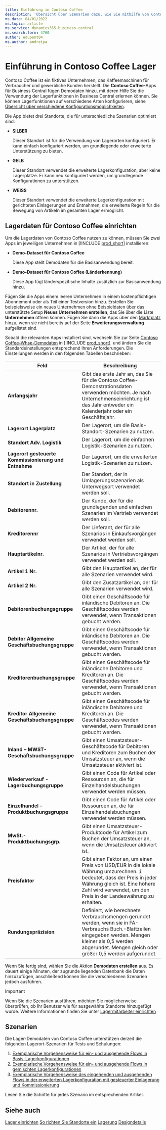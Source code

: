 ```yaml
---
title: Einführung in Contoso Coffee
description: 'Übersicht über Szenarien dazu, wie Sie mithilfe von Contoso Coffee-Demodaten die Verwendung von Lagerfunktionen in Business Central erlernen können.'
ms.date: 04/01/2022
ms.topic: article
ms.service: dynamics365-business-central
ms.search.form: 4760
author: edupont04
ms.author: andreipa
---
```


# <a name="introduction-to-contoso-coffee-warehousing" />Einführung in Contoso Coffee Lager

Contoso Coffee ist ein fiktives Unternehmen, das Kaffeemaschinen für Verbraucher und gewerbliche Kunden herstellt. Die **Contoso Coffee**-Apps für Business Central fügen Demodaten hinzu, mit deren Hilfe Sie die Verwendung der Lagerfunktionen in Business Central erlernen können. Sie können Lagerfunktionen auf verschiedene Arten konfigurieren, siehe [Übersicht über verschiedene Konfigurationsmöglichkeiten](../../design-details-warehouse-management.md#overview-of-different-configuration-options).

Die App bietet drei Standorte, die für unterschiedliche Szenarien optimiert sind:

- **SILBER**  

  Dieser Standort ist für die Verwendung von Lagerorten konfiguriert. Er kann einfach konfiguriert werden, um grundlegende oder erweiterte Unterstützung zu bieten. 

- **GELB**  

  Dieser Standort verwendet die erweiterte Lagerkonfiguration, aber keine Lagerplätze. Er kann neu konfiguriert werden, um grundlegende Konfigurationen zu unterstützen.

- **WEISS**  

  Dieser Standort verwendet die erweiterte Lagerkonfiguration mit gerichteten Einlagerungen und Entnahmen, die erweiterte Regeln für die Bewegung von Artikeln im gesamten Lager ermöglicht.

## <a name="set-up-contoso-coffee-warehousing-data" />Lagerdaten für Contoso Coffee einrichten

Um die Lagerdaten von Contoso Coffee nutzen zu können, müssen Sie zwei Apps im jeweiligen Unternehmen in [!INCLUDE [prod_short](../../includes/prod_short.md)] installieren:  

- **Demo-Dataset für Contoso Coffee**  

    Diese App stellt Demodaten für die Basisanwendung bereit.  
- **Demo-Dataset für Contoso Coffee (Länderkennung)**  

    Diese App fügt länderspezifische Inhalte zusätzlich zur Basisanwendung hinzu.

Fügen Sie die Apps einem leeren Unternehmen in einem kostenpflichtigen Abonnement oder als Teil einer Testversion hinzu. Erstellen Sie beispielsweise ein neues Unternehmen ohne Beispieldaten über das unterstützte Setup **Neues Unternehmen erstellen**, das Sie über die Liste **Unternehmen** öffnen können. Fügen Sie dann die Apps über den [Marktplatz](../../ui-extensions-install-uninstall.md#install) hinzu, wenn sie nicht bereits auf der Seite **Erweiterungsverwaltung** aufgelistet sind.  

Sobald die relevanten Apps installiert sind, wechseln Sie zur Seite [Contoso Coffee-Whse-Demodaten](https://businesscentral.dynamics.com/?page=4761) in [!INCLUDE [prod_short](../../includes/prod_short.md)], und ändern Sie die Standardeinstellungen entsprechend Ihren Anforderungen. Die Einstellungen werden in den folgenden Tabellen beschrieben:  

|Feld  |Beschreibung  |
|---------|---------|
|**Anfangsjahr** |Gibt das erste Jahr an, das Sie für die Contoso Coffee-Demonstrationsdaten verwenden möchten. Je nach Unternehmenseinrichtung ist das Jahr entweder ein Kalenderjahr oder ein Geschäftsjahr.|
|**Lagerort Lagerplatz**  |Der Lagerort, um die Basis-Standort-Szenarien zu nutzen.|
|**Standort Adv. Logistik**  |Der Lagerort, um die einfachen Logistik-Szenarien zu nutzen.|
|**Lagerort gesteuerte Kommissionierung und Entnahme**  |Der Lagerort, um die erweiterten Logistik-Szenarien zu nutzen.|
|**Standort in Zustellung**  |Der Standort, der in Umlagerungsszenarien als Unterwegsort verwendet werden soll.|
|**Debitorennr.**  |Der Kunde, der für die grundlegenden und einfachen Szenarien im Vertrieb verwendet werden soll.|
|**Kreditorennr**  |Der Lieferant, der für alle Szenarios in Einkaufsvorgängen verwendet werden soll.|
|**Hauptartikelnr.**  |Der Artikel, der für alle Szenarios in Vertriebsvorgängen verwendet werden soll.|
|**Artikel 1 Nr.**  |Gibt den Hauptartikel an, der für alle Szenarien verwendet wird.|
|**Artikel 2 Nr.**  |Gibt den Zusatzartikel an, der für alle Szenarien verwendet wird.|
|**Debitorenbuchungsgruppe**|Gibt einen Geschäftscode für inländische Debitoren an. Die Geschäftscodes werden verwendet, wenn Transaktionen gebucht werden. |
|**Debitor Allgemeine Geschäftsbuchungsgruppe**|Gibt einen Geschäftscode für inländische Debitoren an. Die Geschäftscodes werden verwendet, wenn Transaktionen gebucht werden. |
|**Kreditorenbuchungsgruppe**|Gibt einen Geschäftscode für inländische Debitoren und Kreditoren an. Die Geschäftscodes werden verwendet, wenn Transaktionen gebucht werden. |
|**Kreditor Allgemeine Geschäftsbuchungsgruppe**|Gibt einen Geschäftscode für inländische Debitoren und Kreditoren an. Die Geschäftscodes werden verwendet, wenn Transaktionen gebucht werden. |
|**Inland – MWST-Geschäftsbuchungsgruppe**|Gibt einen Umsatzsteuer-Geschäftscode für Debitoren und Kreditoren zum Buchen der Umsatzsteuer an, wenn die Umsatzsteuer aktiviert ist.|
|**Wiederverkauf - Lagerbuchungsgruppe**    |Gibt einen Code für Artikel oder Ressourcen an, die für Einzelhandelsbuchungen verwendet werden müssen.|
|**Einzelhandel – Produktbuchungsgruppe**    |Gibt einen Code für Artikel oder Ressourcen an, die für Einzelhandelsbuchungen verwendet werden müssen.|
|**MwSt.-Produktbuchungsgrp.**    |Gibt einen Umsatzsteuer-Produktcode für Artikel zum Buchen der Umsatzsteuer an, wenn die Umsatzsteuer aktiviert ist.|
|**Preisfaktor**     |Gibt einen Faktor an, um einen Preis von USD/EUR in die lokale Währung umzurechnen. *1* bedeutet, dass der Preis in jeder Währung gleich ist. Eine höhere Zahl wird verwendet, um den Preis in der Landeswährung zu erhalten. |
|**Rundungspräzision**  |Definiert, wie berechnete Verbrauchsmengen gerundet werden, wenn sie in FA-Verbrauchs Buch.-Blattzeilen eingegeben werden. Mengen kleiner als 0,5 werden abgerundet. Mengen gleich oder größer 0,5 werden aufgerundet.|

Wenn Sie fertig sind, wählen Sie die Aktion **Demodaten erstellen** aus. Es dauert einige Minuten, der zugrunde liegenden Datenbank die Daten hinzuzufügen, anschließend können Sie die verschiedenen Szenarien jedoch ausführen.  

> [!IMPORTANT]
> Wenn Sie die Szenarien ausführen, möchten Sie möglicherweise überprüfen, ob Ihr Benutzer wie für ausgewählte Standorte hinzugefügt wurde. Weitere Informationen finden Sie unter [Lagermitarbeiter einrichten](../../warehouse-how-to-set-up-warehouse-employees.md)

## <a name="scenarios" />Szenarien

Die Lager-Demodaten von Contoso Coffee unterstützen derzeit die folgenden Lagerort-Szenarien für Tests und Schulungen:

1.  [Exemplarische Vorgehensweise für ein- und ausgehende Flows in Basis-Lagerkonfigurationen](warehouse-basic-flow-putaway-pick.md)
2.  [Exemplarische Vorgehensweise für ein- und ausgehende Flows in gemischten Lagerkonfigurationen](warehouse-mixed-flow-receive-pick-ship.md)
3.  [Exemplarische Vorgehensweise des eingehenden und ausgehenden Flows in der erweiterten Lagerkonfiguration mit gesteuerter Einlagerung und Kommissionierung](warehouse-directed-flow.md)

Lesen Sie die Schritte für jedes Szenario im entsprechenden Artikel.  

## <a name="see-also" />Siehe auch

[Lager einrichten](../../inventory-setup-inventory.md) 
[So richten Sie Standorte ein](../../inventory-how-setup-locations.md) 
[Lagerung](../../warehouse-manage-warehouse.md) 
[Designdetails](../../design-details-warehouse-overview.md) 
